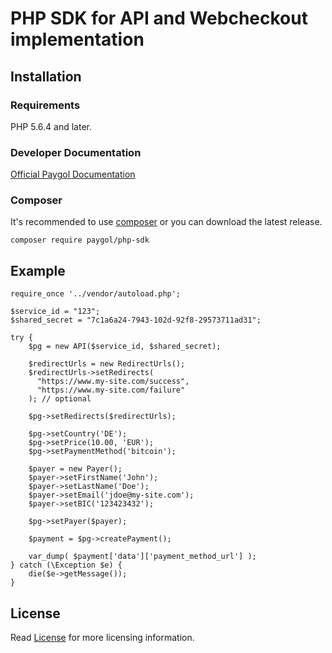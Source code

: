 # PHP SDK for API and Webcheckout implementation

## Installation

### Requirements

PHP 5.6.4 and later.

### Developer Documentation
[Official Paygol Documentation](https://devs.paygol.com)

### Composer

It's recommended to use [composer](http://getcomposer.org) or you can download the latest release.

```
composer require paygol/php-sdk
```

## Example
```
require_once '../vendor/autoload.php';

$service_id = "123";
$shared_secret = "7c1a6a24-7943-102d-92f8-29573711ad31";

try {
    $pg = new API($service_id, $shared_secret);

    $redirectUrls = new RedirectUrls();
    $redirectUrls->setRedirects(
      "https://www.my-site.com/success", 
      "https://www.my-site.com/failure"
    ); // optional

    $pg->setRedirects($redirectUrls);

    $pg->setCountry('DE');
    $pg->setPrice(10.00, 'EUR');
    $pg->setPaymentMethod('bitcoin');

    $payer = new Payer();
    $payer->setFirstName('John');
    $payer->setLastName('Doe');
    $payer->setEmail('jdoe@my-site.com');
    $payer->setBIC('123423432');

    $pg->setPayer($payer);

    $payment = $pg->createPayment();

    var_dump( $payment['data']['payment_method_url'] );
} catch (\Exception $e) {
    die($e->getMessage());
}
```

## License

Read [License](https://github.com/PaygolSPA/php-sdk/blob/master/LICENSE) for more licensing information.
